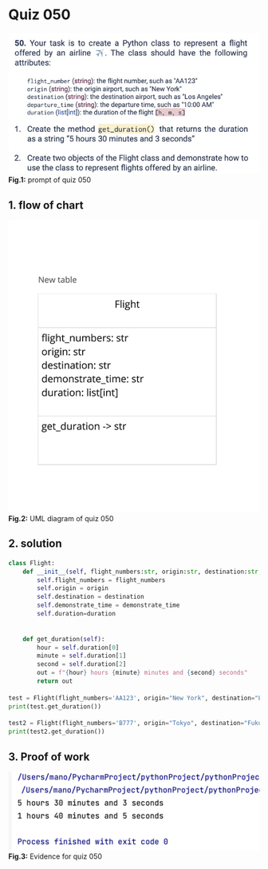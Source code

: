# Quiz 050
![quiz_050.jpg](..%2F..%2Fassets%2Fprompt%2Fquiz_043-050%2Fquiz_050.jpg)
**Fig.1:** prompt of quiz 050

## 1. flow of chart
![quiz_diagram_050.jpg](..%2F..%2Fassets%2Fflowchart%2Fflowchart_043-050%2Fquiz_diagram_050.jpg)
**Fig.2:** UML diagram of quiz 050

## 2. solution
```.py
class Flight:
    def __init__(self, flight_numbers:str, origin:str, destination:str, demonstrate_time:str, duration=list[int]):
        self.flight_numbers = flight_numbers
        self.origin = origin
        self.destination = destination
        self.demonstrate_time = demonstrate_time
        self.duration=duration


    def get_duration(self):
        hour = self.duration[0]
        minute = self.duration[1]
        second = self.duration[2]
        out = f"{hour} hours {minute} minutes and {second} seconds"
        return out

test = Flight(flight_numbers='AA123', origin="New York", destination="Los Angeles", demonstrate_time="10:00AM", duration=[5,30,3])
print(test.get_duration())

test2 = Flight(flight_numbers='B777', origin="Tokyo", destination="Fukuoka", demonstrate_time="2:00PM", duration=[1,40,5])
print(test2.get_duration())

```

## 3. Proof of work
![evidence_050.png](..%2F..%2Fassets%2Fevidence%2Fevidence_043-050%2Fevidence_050.png)
**Fig.3:** Evidence for quiz 050